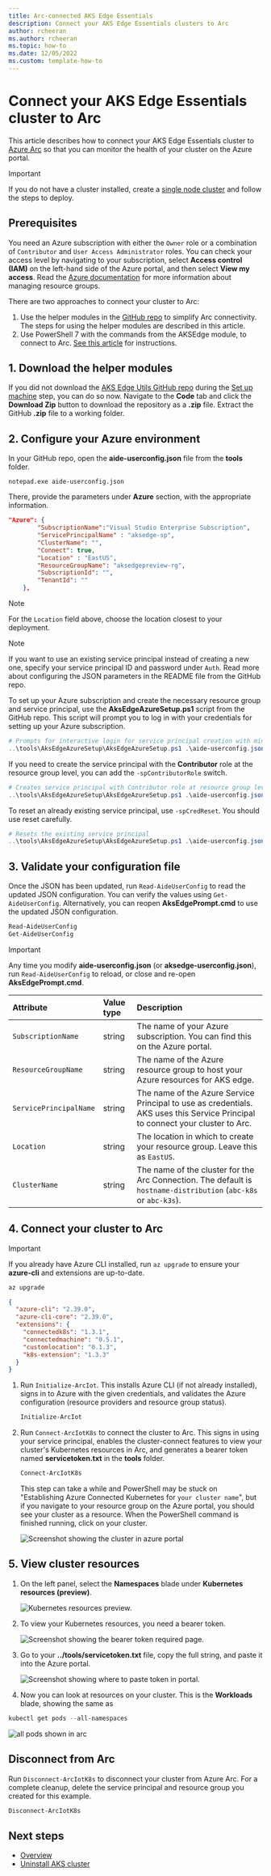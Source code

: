 ```yaml
---
title: Arc-connected AKS Edge Essentials
description: Connect your AKS Edge Essentials clusters to Arc
author: rcheeran
ms.author: rcheeran
ms.topic: how-to
ms.date: 12/05/2022
ms.custom: template-how-to
---
```


# Connect your AKS Edge Essentials cluster to Arc

This article describes how to connect your AKS Edge Essentials cluster to [Azure Arc](/azure/azure-arc/kubernetes/overview) so that you can monitor the health of your cluster on the Azure portal.

> [!IMPORTANT]
> If you do not have a cluster installed, create a [single node cluster](aks-edge-howto-single-node-deployment.md) and follow the steps to deploy.

## Prerequisites

You need an Azure subscription with either the `Owner` role or a combination of `Contributor` and `User Access Administrator` roles. You can check your access level by navigating to your subscription, select **Access control (IAM)** on the left-hand side of the Azure portal, and then select **View my access**. Read the [Azure documentation](/azure/azure-resource-manager/management/manage-resource-groups-portal) for more information about managing resource groups.

There are two approaches to connect your cluster to Arc:

1. Use the helper modules in the [GitHub repo](https://github.com/Azure/aks-edge-utils/tree/main/tools/modules/AksEdgeAzureSetup) to simplify Arc connectivity. The steps for using the helper modules are described in this article.
2. Use PowerShell 7 with the commands from the AKSEdge module, to connect to Arc. [See this article](aks-edge-howto-more-configs.md) for instructions.

## 1. Download the helper modules

If you did not download the [AKS Edge Utils GitHub repo](https://github.com/Azure/aks-edge-utils) during the [Set up machine](aks-edge-howto-setup-machine.md) step, you can do so now. Navigate to the **Code** tab and click the **Download Zip** button to download the repository as a **.zip** file. Extract the GitHub **.zip** file to a working folder.

## 2. Configure your Azure environment

In your GitHub repo, open the **aide-userconfig.json** file from the **tools** folder.

```shell
notepad.exe aide-userconfig.json
```

There, provide the parameters under **Azure** section, with the appropriate information.

```json
"Azure": {
        "SubscriptionName":"Visual Studio Enterprise Subscription",
        "ServicePrincipalName" : "aksedge-sp",
        "ClusterName": "",
        "Connect": true,
        "Location" : "EastUS",
        "ResourceGroupName": "aksedgepreview-rg",
        "SubscriptionId": "",
        "TenantId": ""
    },

```

>[!NOTE]
> For the `Location` field above, choose the location closest to your deployment.

>[!NOTE]
> If you want to use an existing service principal instead of creating a new one, specify your service principal ID and password under `Auth`. Read more about configuring the JSON parameters in the README file from the GitHub repo.

To set up your Azure subscription and create the necessary resource group and service principal, use the **AksEdgeAzureSetup.ps1** script from the GitHub repo. This script will prompt you to log in with your credentials for setting up your Azure subscription.

```powershell
# Prompts for interactive login for service principal creation with minimal privileges
..\tools\AksEdgeAzureSetup\AksEdgeAzureSetup.ps1 .\aide-userconfig.json
```

If you need to create the service principal with the **Contributor** role at the resource group level, you can add the `-spContributorRole` switch.

```powershell
# Creates service principal with Contributor role at resource group level
..\tools\AksEdgeAzureSetup\AksEdgeAzureSetup.ps1 .\aide-userconfig.json -spContributorRole
```

To reset an already existing service principal, use `-spCredReset`. You should use reset carefully.

```powershell
# Resets the existing service principal
..\tools\AksEdgeAzureSetup\AksEdgeAzureSetup.ps1 .\aide-userconfig.json -spCredReset
```

## 3. Validate your configuration file

Once the JSON has been updated, run `Read-AideUserConfig` to read the updated JSON configuration. You can verify the values using `Get-AideUserConfig`. Alternatively, you can reopen **AksEdgePrompt.cmd** to use the updated JSON configuration.

```powershell
Read-AideUserConfig
Get-AideUserConfig
```

> [!IMPORTANT]
> Any time you modify **aide-userconfig.json** (or **aksedge-userconfig.json**), run `Read-AideUserConfig` to reload, or close and re-open **AksEdgePrompt.cmd**.

| Attribute | Value type      |  Description |
| :------------ |:-----------|:--------|
|`SubscriptionName` | string | The name of your Azure subscription. You can find this on the Azure portal.|
|`ResourceGroupName` | string | The name of the Azure resource group to host your Azure resources for AKS edge.|
|`ServicePrincipalName` | string | The name of the Azure Service Principal to use as credentials. AKS uses this Service Principal to connect your cluster to Arc.|
|`Location` | string | The location in which to create your resource group. Leave this as `EastUS`. |
|`ClusterName` | string | The name of the cluster for the Arc Connection. The default is `hostname-distribution` (`abc-k8s` or `abc-k3s`). |

## 4. Connect your cluster to Arc

> [!IMPORTANT]
> If you already have Azure CLI installed, run `az upgrade` to ensure your **azure-cli** and extensions are up-to-date.

```cmd
az upgrade
```

```json
{
  "azure-cli": "2.39.0",
  "azure-cli-core": "2.39.0",
  "extensions": {
    "connectedk8s": "1.3.1",
    "connectedmachine": "0.5.1",
    "customlocation": "0.1.3",
    "k8s-extension": "1.3.3"
  }
}
```

1. Run `Initialize-ArcIot`. This installs Azure CLI (if not already installed), signs in to Azure with the given credentials, and validates the Azure configuration (resource providers and resource group status).

   ```powershell
   Initialize-ArcIot
   ```

2. Run `Connect-ArcIotK8s` to connect the cluster to Arc. This signs in using your service principal, enables the cluster-connect features to view your cluster's Kubernetes resources in Arc, and generates a bearer token named **servicetoken.txt** in the **tools** folder.

   ```powershell
   Connect-ArcIotK8s
   ```

   This step can take a while and PowerShell may be stuck on "Establishing Azure Connected Kubernetes for `your cluster name`", but if you navigate to your resource group on the Azure portal, you should see your cluster as a resource. When the PowerShell command is finished running, click on your cluster.

   ![Screenshot showing the cluster in azure portal](media/aks-edge/cluster-in-az-portal.png)

## 5. View cluster resources

1. On the left panel, select the **Namespaces** blade under **Kubernetes resources (preview)**.

   ![Kubernetes resources preview.](media/aks-edge/kubernetes-resources-preview.png)

2. To view your Kubernetes resources, you need a bearer token.

   ![Screenshot showing the bearer token required page.](media/aks-edge/bearer-token-required.png)

3. Go to your **../tools/servicetoken.txt** file, copy the full string, and paste it into the Azure portal.

   ![Screenshot showing where to paste token in portal.](media/aks-edge/bearer-token-in-portal.png)

4. Now you can look at resources on your cluster. This is the **Workloads** blade, showing the same as

```powershell
kubectl get pods --all-namespaces
```

![all pods shown in arc](media/aks-edge/all-pods-in-arc.png)

## Disconnect from Arc

Run `Disconnect-ArcIotK8s` to disconnect your cluster from Azure Arc. For a complete cleanup, delete the service principal and resource group you created for this example.

```powershell
Disconnect-ArcIotK8s
```

## Next steps

- [Overview](aks-edge-overview.md)
- [Uninstall AKS cluster](aks-edge-howto-uninstall.md)
